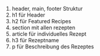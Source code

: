 1. header, main, footer Struktur
2. h1 für Header
3. h2 für Featured Recipes
4. section mit allen rezepten
5. article für individuelles Rezept
6. h3 für Rezeptname
7. p für Beschreibung des Rezeptes
